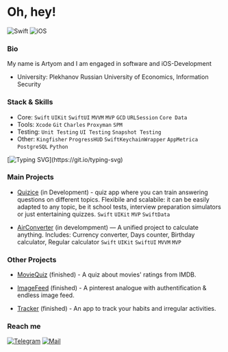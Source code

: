 
# Oh, hey! 

![Swift](https://img.shields.io/badge/swift-F54A2A?style=for-the-badge&logo=swift&logoColor=white) ![iOS](https://img.shields.io/badge/iOS-000000?style=for-the-badge&logo=ios&logoColor=white)

### Bio
My name is Artyom and I am engaged in software and iOS-Development
- University: Plekhanov Russian University of Economics, Information Security


### Stack & Skills
- Core: `Swift` `UIKit` `SwiftUI` `MVVM` `MVP` `GCD` `URLSession` `Core Data`
- Tools: `Xcode` `Git` `Charles` `Proxyman` `SPM`
- Testing: `Unit Testing` `UI Testing` `Snapshot Testing`
- Other: `Kingfisher` `ProgressHUD` `SwiftKeychainWrapper` `AppMetrica` `PostgreSQL` `Python`

[![Typing SVG](https://readme-typing-svg.demolab.com?font=Fira+Code&weight=500&pause=500&color=F75400&background=FF000000&width=435&lines=iOS-Development+in+progress...)](https://git.io/typing-svg)

### Main Projects
- [Quizice](https://github.com/IceRedline/Quizice) (in Development) - quiz app where you can train answering questions on different topics. Flexibile and scalabile: it can be easily adapted to any topic, be it school tests, interview preparation simulators or just entertaining quizzes. 
`Swift` `UIKit` `MVP` `SwiftData` 

- [AirConverter](https://github.com/IceRedline/AirConverter) (in develompment) — A unified project to calculate anything. Includes: Currency converter, Days counter, Birthday calculator, Regular calculator
`Swift` `UIKit` `SwiftUI` `MVVM` `MVP`

### Other Projects
- [MovieQuiz](https://github.com/IceRedline/MovieQuiz-iOS) (finished) - A quiz about movies' ratings from IMDB.

- [ImageFeed](https://github.com/IceRedline/ImageFeed) (finished) - A pinterest analogue with authentification & endless image feed.

- [Tracker](https://github.com/IceRedline/Tracker) (finished) - An app to track your habits and irregular activities.


### Reach me
[![Telegram](https://img.shields.io/badge/Artyom_Tabenskiy-blue?logo=telegram)](https://t.me/iceredline) [![Mail](https://img.shields.io/badge/Artyom_Tabenskiy-red?logo=gmail)](mailto:artyom2604@yandex.ru)



<!-- ![Anurag's GitHub stats](https://github-readme-stats.vercel.app/api?username=iceredline&show_icons=true&theme=radical) -->

